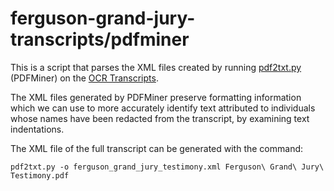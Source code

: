 ferguson-grand-jury-transcripts/pdfminer
========================================

This is a script that parses the XML files created by running [pdf2txt.py](http://www.unixuser.org/~euske/python/pdfminer/index.html#pdf2txt) (PDFMiner) on the [OCR Transcripts](https://www.dropbox.com/s/67unqhdrb8jhgr0/Ferguson%20Grand%20Jury%20Testimony.pdf?dl=0).

The XML files generated by PDFMiner preserve formatting information which we can use to more accurately identify text attributed to individuals whose names have been redacted from the transcript, by examining text indentations.

The XML file of the full transcript can be generated with the command:

`pdf2txt.py -o ferguson_grand_jury_testimony.xml Ferguson\ Grand\ Jury\ Testimony.pdf`
